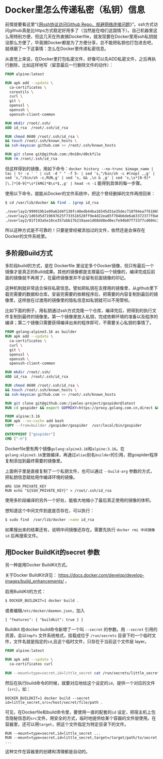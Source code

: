 # Docker里怎么传递私密（私钥）信息

前情提要看这里“《[用ssh协议访问Github Repo，规避网络连接问题](github-ssh.md)》”。ssh方式访问github真是比https方式稳定好用多了（当然是在咱们这国情下）。自己机器里这么用特别方便，但这几天在热衷搞Dockerfile，就发现要在Docker里用ssh私钥就没那么方便了，毕竟搞Docker都是为了方便分享，总不能把私钥也打包进去吧，就琢磨了一下这事情：怎么在Docker里传递私密信息。

从直觉上来说，在Docker里打包私密文件，好像可以先ADD私密文件，之后再执行删除，比如这样地写（留意最后一行删除文件的动作）：
```dockerfile
FROM alpine:latest

RUN apk add --update \
  ca-certificates \
  coreutils \
  curl \
  git \
  openssl \
  openssh \
  openssh-client-common

RUN mkdir /root/.ssh/
ADD id_rsa  /root/.ssh/id_rsa

RUN chmod 0600 /root/.ssh/id_rsa \
&& touch /root/.ssh/known_hosts \
&& ssh-keyscan github.com >> /root/.ssh/known_hosts

RUN git clone git@github.com:/0n10n/d0ckfile
RUN rm /root/.ssh/id_rsa
```

但这样得到的镜像，用如下命令：`docker history --no-trunc $image_name | tac | tr -s ' ' | cut -d " " -f 5- | sed 's,^/bin/sh -c #(nop) ,,g' | sed 's,^/bin/sh -c,RUN,g' | sed 's, && ,\n & ,g' | sed 's,\s*[0-9]*[\.]*[0-9]*\s*[kMG]*B\s*$,,g' | head -n -1`  能得到具体的每一步骤。

使用以下命令，就能从Docker的文件系统中，把这个曾经删掉的文件再捞回来：

```bash
$ cd /var/lib/docker && find . |grep id_rsa

./overlay2/999919b1e89a62d4f130fc48edb44ba16545d31e35dec718f04ea7f61065ae5c/diff/root/.ssh/id_rsa
./overlay2/1d65d5d719697625f73351b528ff9e4d22ea85f704b6de6a63372377f0a686b6/diff/root/.ssh/id_rsa
./overlay2/81f193a5e10ce357abb17b219aae1d68dd8ed0ecfe94b07f73377cd604c3a1fa/diff/root/.ssh/id_rsa
```

所以这种方式是不可靠的！只要是曾经被添加过的文件，依然还是会保存在Docker的文件系统里。

## 多阶段Build方式

多阶段build的方式，是在 Dockerfile 里设定多个Docker镜像，但只有最后一个镜像才是真正的Build成果。其他的镜像都是支撑最后一个镜像的，编译完成后前面的镜像就不再用了，在最终镜像里并不会留有前面镜像的印记。

这种机制就非常适合保存私密信息。譬如把私钥在支撑用的镜像里，从github里下载完需要的数据和仓库，安装完需要的依赖程序后，把需要的内容复制到最后的镜像里，这样放在过渡用的镜像里的隐私信息如私钥就可以不用管啦。

比如下面的例子，用私钥通过ssh方式克隆一个仓库，编译完后，把得到的执行文件复制到最终的镜像里。第一个镜像里放入私钥，完成依赖环境的准备以及程序的编译；第二个镜像只需要获得编译出来的程序即可，不需要关心私钥的事情了。

```dockerfile
FROM golang:alpine3.16 as builder
RUN apk add --update \
  ca-certificates \
  curl \
  git \
  openssl \
  openssh \
  openssh-client-common

RUN mkdir /root/.ssh/
ADD id_rsa  /root/.ssh/id_rsa

RUN chmod 0600 /root/.ssh/id_rsa \
&& touch /root/.ssh/known_hosts \
&& ssh-keyscan github.com >> /root/.ssh/known_hosts

RUN git clone git@github.com:/jaeles-project/gospider@latest
RUN cd gospider && export GOPROXY=https://proxy.golang.com.cn,direct && GO111MODULE=on go build .

FROM alpine:3.16
RUN apk --no-cache add bash
COPY --from=builder /gospider/gospider  /usr/local/bin/gospider

ENTRYPOINT ["gospider"]
CMD ["-h"]
```

Dockerfile里有两个镜像`golang:alpine3.16`和`alpine:3.16`。在`golang:alpine3.16`里做编译，再通过`alias`别名`builder`的引用，把gospider程序复制添加到最终需要的镜像里。

上面例子里是直接复制了一个私钥文件，也可以通过 `--build-arg` 参数的方式，把私钥信息赋给用作编译环境的镜像。
```
ARG SSH_PRIVATE_KEY
RUN echo "${SSH_PRIVATE_KEY}" > /root/.ssh/id_rsa
```
使用多阶段编译的另外一个好处，能极大地缩小了最后真正使用的镜像的体积。

想知道这个中间文件到底是否存在，可以执行：
```bash
$ sudo find  /var/lib/docker -name id_rsa
```
如果搜出来的结果还有，说明中间镜像还存在。需要先执行 `docker rmi 中间镜像id` 后再搜索文件。


## 用Docker BuildKit的secret 参数

另一种是用Docker BuildKit方式。

关于Docker BuildKit详见： https://docs.docker.com/develop/develop-images/build_enhancements/ 。

启用BuildKit的方式：

```bash
$ DOCKER_BUILDKIT=1 docker build .
```
或者编辑` /etc/docker/daemon.json `，加入
```
{ "features": { "buildkit": true } }
```
Buildkit 给docker build命令新增了一个叫 `--secret` 的参数。用  `--secret`  引用的资源，会以`tmpfs` 文件系统格式，挂载成位于 `/run/secrets` 目录下的一个临时文件，文件名就是指定的`id`,且这个临时文件，只存在于当前这个文件层 layer。
```dockerfile
FROM alpine:latest

RUN apk add --update \
  ca-certificates curl
  
RUN --mount=type=secret,id=little_secret cat /run/secrets/little_secret

```

然后在执行build命令的时候，就要对应地给这个设定的`id`，提供一个对应的文件（`src`），如：

```
DOCKER_BUILDKIT=1 docker build --secret id=little_secret,src=/host/secret/file/path .
```

可见，在Dockerfile和build命令里，要使用一直的配套的`id` 设定，把宿主机上包含隐秘信息的`src`文件，用安全的方式，临时地提供给某个容器的文件层使用。在容器里，还可以用`target`，把这个文件指定为特定目录下的文件。

```
RUN --mount=type=secret,id=little_secret ...
RUN --mount=type=secret,id=little_secret,target=/target/path/to/secret ...
```

这种文件在容器里的创建和清理都是自动的。

